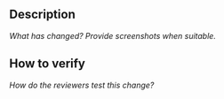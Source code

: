 ## Description

_What has changed? Provide screenshots when suitable._

## How to verify

_How do the reviewers test this change?_
